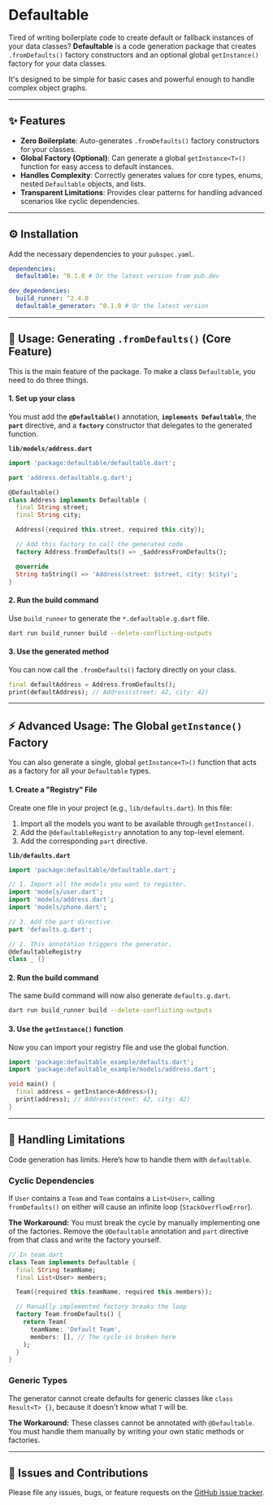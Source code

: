 # Defaultable

[](https://www.google.com/search?q=https://pub.dev/packages/defaultable)
[](https://opensource.org/licenses/MIT)

Tired of writing boilerplate code to create default or fallback instances of your data classes? **Defaultable** is a code generation package that creates `.fromDefaults()` factory constructors and an optional global `getInstance()` factory for your data classes.

It's designed to be simple for basic cases and powerful enough to handle complex object graphs.

-----

## ✨ Features

  * **Zero Boilerplate**: Auto-generates `.fromDefaults()` factory constructors for your classes.
  * **Global Factory (Optional)**: Can generate a global `getInstance<T>()` function for easy access to default instances.
  * **Handles Complexity**: Correctly generates values for core types, enums, nested `Defaultable` objects, and lists.
  * **Transparent Limitations**: Provides clear patterns for handling advanced scenarios like cyclic dependencies.

-----

## ⚙️ Installation

Add the necessary dependencies to your `pubspec.yaml`.

```yaml
dependencies:
  defaultable: ^0.1.0 # Or the latest version from pub.dev

dev_dependencies:
  build_runner: ^2.4.0
  defaultable_generator: ^0.1.0 # Or the latest version
```

-----

## 🚀 Usage: Generating `.fromDefaults()` (Core Feature)

This is the main feature of the package. To make a class `Defaultable`, you need to do three things.

#### **1. Set up your class**

You must add the **`@Defaultable()`** annotation, **`implements Defaultable`**, the **`part`** directive, and a **`factory`** constructor that delegates to the generated function.

**`lib/models/address.dart`**

```dart
import 'package:defaultable/defaultable.dart';

part 'address.defaultable.g.dart';

@Defaultable()
class Address implements Defaultable {
  final String street;
  final String city;

  Address({required this.street, required this.city});

  // Add this factory to call the generated code
  factory Address.fromDefaults() => _$addressFromDefaults();

  @override
  String toString() => 'Address(street: $street, city: $city)';
}
```

#### **2. Run the build command**

Use `build_runner` to generate the `*.defaultable.g.dart` file.

```bash
dart run build_runner build --delete-conflicting-outputs
```

#### **3. Use the generated method**

You can now call the `.fromDefaults()` factory directly on your class.

```dart
final defaultAddress = Address.fromDefaults();
print(defaultAddress); // Address(street: 42, city: 42)
```

-----

## ⚡ Advanced Usage: The Global `getInstance()` Factory

You can also generate a single, global `getInstance<T>()` function that acts as a factory for all your `Defaultable` types.

#### **1. Create a "Registry" File**

Create one file in your project (e.g., `lib/defaults.dart`). In this file:

1.  Import all the models you want to be available through `getInstance()`.
2.  Add the `@defaultableRegistry` annotation to any top-level element.
3.  Add the corresponding `part` directive.

**`lib/defaults.dart`**

```dart
import 'package:defaultable/defaultable.dart';

// 1. Import all the models you want to register.
import 'models/user.dart';
import 'models/address.dart';
import 'models/phone.dart';

// 3. Add the part directive.
part 'defaults.g.dart';

// 2. This annotation triggers the generator.
@defaultableRegistry
class _ {}
```

#### **2. Run the build command**

The same build command will now also generate `defaults.g.dart`.

```bash
dart run build_runner build --delete-conflicting-outputs
```

#### **3. Use the `getInstance()` function**

Now you can import your registry file and use the global function.

```dart
import 'package:defaultable_example/defaults.dart';
import 'package:defaultable_example/models/address.dart';

void main() {
  final address = getInstance<Address>();
  print(address); // Address(street: 42, city: 42)
}
```

-----

## 🚧 Handling Limitations

Code generation has limits. Here’s how to handle them with `defaultable`.

### Cyclic Dependencies

If `User` contains a `Team` and `Team` contains a `List<User>`, calling `fromDefaults()` on either will cause an infinite loop (`StackOverflowError`).

**The Workaround:** You must break the cycle by manually implementing one of the factories. Remove the `@Defaultable` annotation and `part` directive from that class and write the factory yourself.

```dart
// In team.dart
class Team implements Defaultable {
  final String teamName;
  final List<User> members;

  Team({required this.teamName, required this.members});

  // Manually implemented factory breaks the loop
  factory Team.fromDefaults() {
    return Team(
      teamName: 'Default Team',
      members: [], // The cycle is broken here
    );
  }
}
```

### Generic Types

The generator cannot create defaults for generic classes like `class Result<T> {}`, because it doesn't know what `T` will be.

**The Workaround:** These classes cannot be annotated with `@Defaultable`. You must handle them manually by writing your own static methods or factories.

-----

## 🐛 Issues and Contributions

Please file any issues, bugs, or feature requests on the [GitHub issue tracker](https://github.com/leeflix/defaultable/issues).